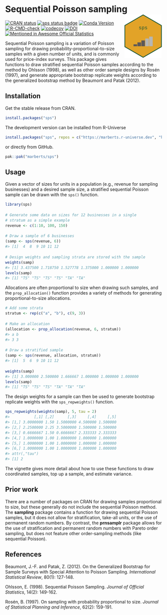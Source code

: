 
<!-- README.md is generated from README.Rmd. Please edit that file. -->

# Sequential Poisson sampling <a href="https://marberts.github.io/sps/"><img src="man/figures/logo.png" align="right" height="139" alt="sps website" /></a>

<!-- badges: start -->

[![CRAN
status](https://www.r-pkg.org/badges/version/sps)](https://cran.r-project.org/package=sps)
[![sps status
badge](https://marberts.r-universe.dev/badges/sps)](https://marberts.r-universe.dev)
[![Conda
Version](https://img.shields.io/conda/vn/conda-forge/r-sps.svg)](https://anaconda.org/conda-forge/r-sps)
[![R-CMD-check](https://github.com/marberts/sps/workflows/R-CMD-check/badge.svg)](https://github.com/marberts/sps/actions)
[![codecov](https://codecov.io/gh/marberts/sps/graph/badge.svg?token=5CPGWUF267)](https://app.codecov.io/gh/marberts/sps)
[![DOI](https://zenodo.org/badge/326323827.svg)](https://zenodo.org/doi/10.5281/zenodo.10109857)
[![Mentioned in Awesome Official
Statistics](https://awesome.re/mentioned-badge.svg)](https://github.com/SNStatComp/awesome-official-statistics-software)
<!-- badges: end -->

Sequential Poisson sampling is a variation of Poisson sampling for
drawing probability-proportional-to-size samples with a given number of
units, and is commonly used for price-index surveys. This package gives
functions to draw stratified sequential Poisson samples according to the
method by Ohlsson (1998), as well as other order sample designs by Rosén
(1997), and generate appropriate bootstrap replicate weights according
to the generalized bootstrap method by Beaumont and Patak (2012).

## Installation

Get the stable release from CRAN.

``` r
install.packages("sps")
```

The development version can be installed from R-Universe

``` r
install.packages("sps", repos = c("https://marberts.r-universe.dev", "https://cloud.r-project.org"))
```

or directly from GitHub.

``` r
pak::pak("marberts/sps")
```

## Usage

Given a vector of sizes for units in a population (e.g., revenue for
sampling businesses) and a desired sample size, a stratified sequential
Poisson sample can be drawn with the `sps()` function.

``` r
library(sps)

# Generate some data on sizes for 12 businesses in a single 
# stratum as a simple example
revenue <- c(1:10, 100, 150)

# Draw a sample of 6 businesses
(samp <- sps(revenue, 6))
#> [1]  4  8  9 10 11 12

# Design weights and sampling strata are stored with the sample
weights(samp)
#> [1] 3.437500 1.718750 1.527778 1.375000 1.000000 1.000000
levels(samp)
#> [1] "TS" "TS" "TS" "TS" "TA" "TA"
```

Allocations are often proportional to size when drawing such samples,
and the `prop_allocation()` function provides a variety of methods for
generating proportional-to-size allocations.

``` r
# Add some strata
stratum <- rep(c("a", "b"), c(9, 3))

# Make an allocation
(allocation <- prop_allocation(revenue, 6, stratum))
#> a b 
#> 3 3

# Draw a stratified sample
(samp <- sps(revenue, allocation, stratum))
#> [1]  5  6  9 10 11 12

weights(samp)
#> [1] 3.000000 2.500000 1.666667 1.000000 1.000000 1.000000
levels(samp)
#> [1] "TS" "TS" "TS" "TA" "TA" "TA"
```

The design weights for a sample can then be used to generate bootstrap
replicate weights with the `sps_repweights()` function.

``` r
sps_repweights(weights(samp), 5, tau = 2)
#>           [,1] [,2]      [,3]     [,4]     [,5]
#> [1,] 3.0000000 1.50 1.5000000 4.500000 1.500000
#> [2,] 2.2500000 2.25 3.5000000 1.500000 1.500000
#> [3,] 0.6666667 1.50 0.6666667 2.333333 2.333333
#> [4,] 1.0000000 1.00 1.0000000 1.000000 1.000000
#> [5,] 1.0000000 1.00 1.0000000 1.000000 1.000000
#> [6,] 1.0000000 1.00 1.0000000 1.000000 1.000000
#> attr(,"tau")
#> [1] 2
```

The vignette gives more detail about how to use these functions to draw
coordinated samples, top up a sample, and estimate variance.

## Prior work

There are a number of packages on CRAN for drawing samples proportional
to size, but these generally do not include the sequential Poisson
method. The **sampling** package contains a function for drawing
sequential Poisson samples, but it does not allow for stratification,
take-all units, or the use of permanent random numbers. By contrast, the
**prnsamplr** package allows for the use of stratification and permanent
random numbers with Pareto order sampling, but does not feature other
order-sampling methods (like sequential Poisson).

## References

Beaumont, J.-F. and Patak, Z. (2012). On the Generalized Bootstrap for
Sample Surveys with Special Attention to Poisson Sampling.
*International Statistical Review*, 80(1): 127-148.

Ohlsson, E. (1998). Sequential Poisson Sampling. *Journal of Official
Statistics*, 14(2): 149-162.

Rosén, B. (1997). On sampling with probability proportional to size.
*Journal of Statistical Planning and Inference*, 62(2): 159-191.
